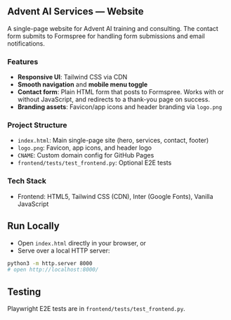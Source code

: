 ## Advent AI Services — Website

A single-page website for Advent AI training and consulting. The contact form submits to Formspree for handling form submissions and email notifications.

### Features
- **Responsive UI**: Tailwind CSS via CDN
- **Smooth navigation** and **mobile menu toggle**
- **Contact form**: Plain HTML form that posts to Formspree. Works with or without JavaScript, and redirects to a thank-you page on success.
- **Branding assets**: Favicon/app icons and header branding via `logo.png`

### Project Structure
- `index.html`: Main single-page site (hero, services, contact, footer)
- `logo.png`: Favicon, app icons, and header logo
- `CNAME`: Custom domain config for GitHub Pages
- `frontend/tests/test_frontend.py`: Optional E2E tests 

### Tech Stack
- Frontend: HTML5, Tailwind CSS (CDN), Inter (Google Fonts), Vanilla JavaScript

## Run Locally

- Open `index.html` directly in your browser, or
- Serve over a local HTTP server:
```bash
python3 -m http.server 8000
# open http://localhost:8000/
```

## Testing

Playwright E2E tests are in `frontend/tests/test_frontend.py`. 
